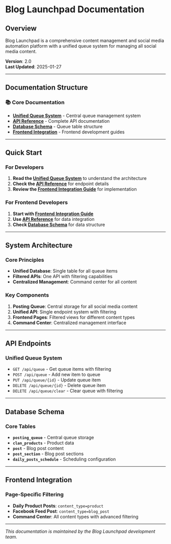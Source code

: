 # Blog Launchpad Documentation

## Overview

Blog Launchpad is a comprehensive content management and social media automation platform with a unified queue system for managing all social media content.

**Version**: 2.0  
**Last Updated**: 2025-01-27

---

## Documentation Structure

### 📚 Core Documentation
- **[Unified Queue System](unified_queue_system.md)** - Central queue management system
- **[API Reference](api/unified_queue_api.md)** - Complete API documentation
- **[Database Schema](database/posting_queue_schema.md)** - Queue table structure
- **[Frontend Integration](frontend/integration_guide.md)** - Frontend development guides

---

## Quick Start

### For Developers
1. **Read the [Unified Queue System](unified_queue_system.md)** to understand the architecture
2. **Check the [API Reference](api/unified_queue_api.md)** for endpoint details
3. **Review the [Frontend Integration Guide](frontend/integration_guide.md)** for implementation

### For Frontend Developers
1. **Start with [Frontend Integration Guide](frontend/integration_guide.md)**
2. **Use [API Reference](api/unified_queue_api.md)** for data integration
3. **Check [Database Schema](database/posting_queue_schema.md)** for data structure

---

## System Architecture

### Core Principles
- **Unified Database**: Single table for all queue items
- **Filtered APIs**: One API with filtering capabilities
- **Centralized Management**: Command center for all content

### Key Components
1. **Posting Queue**: Central storage for all social media content
2. **Unified API**: Single endpoint system with filtering
3. **Frontend Pages**: Filtered views for different content types
4. **Command Center**: Centralized management interface

---

## API Endpoints

### Unified Queue System
- `GET /api/queue` - Get queue items with filtering
- `POST /api/queue` - Add new item to queue
- `PUT /api/queue/{id}` - Update queue item
- `DELETE /api/queue/{id}` - Delete queue item
- `DELETE /api/queue/clear` - Clear queue with filtering

---

## Database Schema

### Core Tables
- **`posting_queue`** - Central queue storage
- **`clan_products`** - Product data
- **`post`** - Blog post content
- **`post_section`** - Blog post sections
- **`daily_posts_schedule`** - Scheduling configuration

---

## Frontend Integration

### Page-Specific Filtering
- **Daily Product Posts**: `content_type=product`
- **Facebook Feed Post**: `content_type=blog_post`
- **Command Center**: All content types with advanced filtering

---

*This documentation is maintained by the Blog Launchpad development team.*